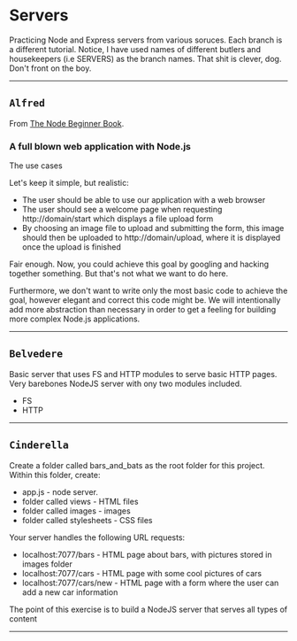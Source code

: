 # Servers
Practicing Node and Express servers from various soruces. Each branch is a different tutorial. Notice, I have used names of different butlers and housekeepers (i.e SERVERS) as the branch names. That shit is clever, dog. Don't front on the boy.
___

## `Alfred`
From [The Node Beginner Book](http://www.nodebeginner.org/).

### A full blown web application with Node.js

The use cases

Let's keep it simple, but realistic:
* The user should be able to use our application with a web browser
* The user should see a welcome page when requesting http://domain/start which displays a file upload form
* By choosing an image file to upload and submitting the form, this image should then be uploaded to http://domain/upload, where it is displayed once the upload is finished

Fair enough. Now, you could achieve this goal by googling and hacking together something. But that's not what we want to do here.

Furthermore, we don't want to write only the most basic code to achieve the goal, however elegant and correct this code might be. We will intentionally add more abstraction than necessary in order to get a feeling for building more complex Node.js applications.
___

## `Belvedere`
Basic server that uses FS and HTTP modules to serve basic HTTP pages. Very barebones NodeJS server with ony two modules included.

* FS
* HTTP
___

## `Cinderella`
Create a folder called bars_and_bats as the root folder for this project.  Within this folder, create:

* app.js - node server.
* folder called views - HTML files
* folder called images - images
* folder called stylesheets - CSS files

Your server handles the following URL requests:
* localhost:7077/bars - HTML page about bars, with pictures stored in images folder
* localhost:7077/cars - HTML page with some cool pictures of cars
* localhost:7077/cars/new - HTML page with a form where the user can add a new car information

The point of this exercise is to build a NodeJS server that serves all types of content
___
